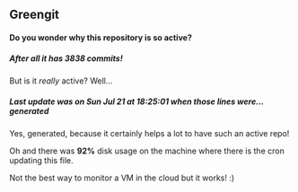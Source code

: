 ## Greengit

#### Do you wonder why this repository is so active?

##### After all it has 3838 commits!

But is it *really* active? Well...

##### Last update was on Sun Jul 21 at 18:25:01 when those lines were... generated

Yes, generated, because it certainly helps a lot to have such an active repo!

Oh and there was **92%** disk usage on the machine
where there is the cron updating this file.

Not the best way to monitor a VM in the cloud but it works! :)
